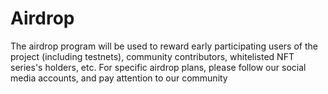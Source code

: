 # Airdrop

The airdrop program will be used to reward early participating users of the project (including testnets), community contributors, whitelisted NFT series's holders, etc. For specific airdrop plans, please follow our social media accounts, and pay attention to our community